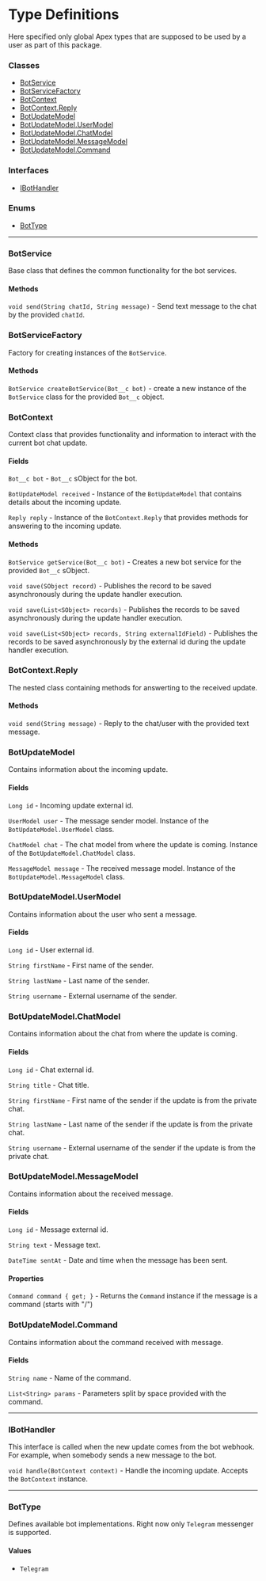 # Type Definitions

Here specified only global Apex types that are supposed to be used by a user as part of this package.

### Classes

-   [BotService](#botservice)
-   [BotServiceFactory](#botservicefactory)
-   [BotContext](#botcontext)
-   [BotContext.Reply](#botcontextreply)
-   [BotUpdateModel](#botupdatemodel)
-   [BotUpdateModel.UserModel](#botupdatemodelusermodel)
-   [BotUpdateModel.ChatModel](#botupdatemodelchatmodel)
-   [BotUpdateModel.MessageModel](#botupdatemodelmessagemodel)
-   [BotUpdateModel.Command](#botupdatemodelcommand)

### Interfaces

-   [IBotHandler](#ibothandler)

### Enums

-   [BotType](#bottype)

---

### BotService

Base class that defines the common functionality for the bot services.

#### Methods

`void send(String chatId, String message)` - Send text message to the chat by the provided `chatId`.

### BotServiceFactory

Factory for creating instances of the `BotService`.

#### Methods

`BotService createBotService(Bot__c bot)` - create a new instance of the `BotService` class for the provided `Bot__c` object.

### BotContext

Context class that provides functionality and information to interact with the current bot chat update.

#### Fields

`Bot__c bot` - `Bot__c` sObject for the bot.

`BotUpdateModel received` - Instance of the `BotUpdateModel` that contains details about the incoming update.

`Reply reply` - Instance of the `BotContext.Reply` that provides methods for answering to the incoming update.

#### Methods

`BotService getService(Bot__c bot)` - Creates a new bot service for the provided `Bot__c` sObject.

`void save(SObject record)` - Publishes the record to be saved asynchronously during the update handler execution.

`void save(List<SObject> records)` - Publishes the records to be saved asynchronously during the update handler execution.

`void save(List<SObject> records, String externalIdField)` - Publishes the records to be saved asynchronously by the external id during the update handler execution.

### BotContext.Reply

The nested class containing methods for answerting to the received update.

#### Methods

`void send(String message)` - Reply to the chat/user with the provided text message.

### BotUpdateModel

Contains information about the incoming update.

#### Fields

`Long id` - Incoming update external id.

`UserModel user` - The message sender model. Instance of the `BotUpdateModel.UserModel` class.

`ChatModel chat` - The chat model from where the update is coming. Instance of the `BotUpdateModel.ChatModel` class.

`MessageModel message` - The received message model. Instance of the `BotUpdateModel.MessageModel` class.

### BotUpdateModel.UserModel

Contains information about the user who sent a message.

#### Fields

`Long id` - User external id.

`String firstName` - First name of the sender.

`String lastName` - Last name of the sender.

`String username` - External username of the sender.

### BotUpdateModel.ChatModel

Contains information about the chat from where the update is coming.

#### Fields

`Long id` - Chat external id.

`String title` - Chat title.

`String firstName` - First name of the sender if the update is from the private chat.

`String lastName` - Last name of the sender if the update is from the private chat.

`String username` - External username of the sender if the update is from the private chat.

### BotUpdateModel.MessageModel

Contains information about the received message.

#### Fields

`Long id` - Message external id.

`String text` - Message text.

`DateTime sentAt` - Date and time when the message has been sent.

#### Properties

`Command command { get; }` - Returns the `Command` instance if the message is a command (starts with "/")

### BotUpdateModel.Command

Contains information about the command received with message.

#### Fields

`String name` - Name of the command.

`List<String> params` - Parameters split by space provided with the command.

---

### IBotHandler

This interface is called when the new update comes from the bot webhook. For example, when somebody sends a new message to the bot.

`void handle(BotContext context)` - Handle the incoming update. Accepts the `BotContext` instance.

---

### BotType

Defines available bot implementations. Right now only `Telegram` messenger is supported.

#### Values

-   `Telegram`
